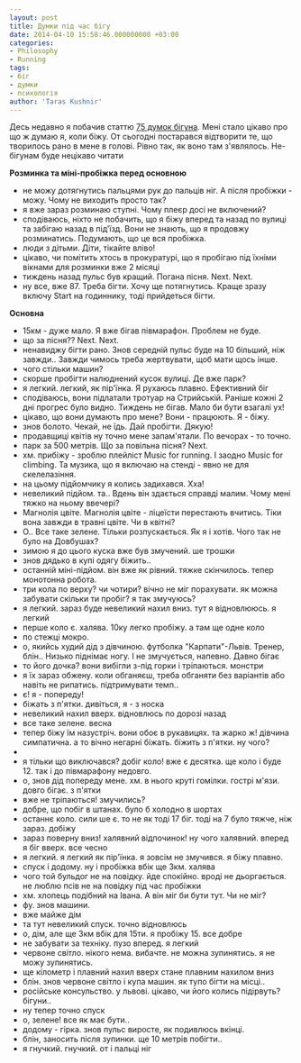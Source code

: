 ```yaml
---
layout: post
title: Думки під час бігу
date: 2014-04-10 15:58:46.000000000 +03:00
categories:
- Philosophy
- Running
tags:
- біг
- думки
- психологія
author: 'Taras Kushnir'
---
```


Десь недавно я побачив статтю [75 думок бігуна](http://www.buzzfeed.com/erinchack/thoughts-every-jogger-has-while-out-for-a-running). Мені стало цікаво про що ж думаю я, коли біжу. От сьогодні постарався відтворити те, що творилось рано в мене в голові. Рівно так, як воно там з'являлось. Не-бігунам буде нецікаво читати

<!--more-->

<strong>Розминка та міні-пробіжка перед основною</strong>
<ul>
<li>не можу дотягнутись пальцями рук до пальців ніг. А після пробіжки - можу. Чому не виходить просто так?</li>
<li>я вже зараз розминаю ступні. Чому плеєр досі не включений?</li>
<li>сподіваюсь, ніхто не побачить, що я біжу вперед та назад по вулиці та забігаю назад в під'їзд. Вони не знають, що я продовжу розминатись. Подумають, що це вся пробіжка.</li>
<li>люди з дітьми. Діти, тікайте вліво!</li>
<li>цікаво, чи помітить хтось в прокуратурі, що я пробігаю під їхніми вікнами для розминки вже 2 місяці</li>
<li>тиждень назад пульс був кращий. Погана пісня. Next. Next.</li>
<li>ну все, вже 87. Треба бігти. Хочу ще потягнутись. Краще зразу включу Start на годиннику, тоді прийдеться бігти.</li>
</ul>

<strong>Основна</strong>
<ul>
<li>15км - дуже мало. Я вже бігав півмарафон. Проблем не буде.</li>
<li>що за пісня?? Next. Next.</li>
<li>ненавиджу бігти рано. Знов середній пульс буде на 10 більший, ніж завжди.. Завжди чимось треба жертвувати, щоб мати щось інше.</li>
<li>чого стільки машин?</li>
<li>скорше пробігти налюднений кусок вулиці. Де вже парк?</li>
<li>я легкий. легкий, як пір'їнка. Я рухаюсь плавно. Ефективний біг</li>
<li>сподіваюсь, вони підлатали тротуар на Стрийській. Раніше кожні 2 дні прогрес було видно. Тиждень не бігав. Мало би бути взагалі ух!</li>
<li>цікаво, що вони думають про мене? Вони - працюють. Я - біжу.</li>
<li>знов болото. Чекай, не їдь. Дай пробігти. Дякую!</li>
<li>продавщиці квітів ну точно мене запам'ятали. По вечорах - то точно.</li>
<li>парк за 500 метрів. Що за повільна пісня? Next.</li>
<li>хм. прибіжу - зроблю плейліст Music for running. І заодно Music for climbing. Та музика, що я включаю на стенді - явно не для скелелазіння.</li>
<li>на цьому підйомчику я колись задихався. Хха!</li>
<li>невеликий підйом. та.. Вдень він здається справді малим. Чому мені тяжко на ньому ввечері?</li>
<li>Магнолія цвіте. Магнолія цвіте - ліцеїсти перестають вчитись. Тіки вона завжди в травні цвіте. Чи в квітні?</li>
<li>О.. Все таке зелене. Тільки розпускається. Як я і хотів. Чого так не було на Довбушах?</li>
<li>зимою я до цього куска вже був змучений. ше трошки</li>
<li>знов дядько в купі одягу біжить..</li>
<li>останній міні-підйом. він вже як рівний. тяжке скінчилось. тепер монотонна робота.</li>
<li>три кола по верху? чи чотири? вічно не міг порахувати. як можна забувати скільки ти пробіг? я так змучуюсь?</li>
<li>я легкий. зараз буде невеликий нахил вниз. тут я відновлююсь. я легкий</li>
<li>перше коло є. халява. 10ку легко пробіжу. а там ще одне коло</li>
<li>по стежці мокро.</li>
<li>о, якийсь худий дід з дівчиною. футболка "Карпати"-Львів. Тренер, блін.. Низько піднімає ногу. І не змучується, напевно. Давно бігає</li>
<li>то його дочка? вони вибігли з-під горки і тріпаються. монстри</li>
<li>я їх зараз обжену. коли обганяєш, треба обганяти без варіантів або навіть не рипатись. підтримувати темп..</li>
<li>є! я - попереду!</li>
<li>біжать з п'ятки. дивіться, я - з носка</li>
<li>невеликий нахил вверх. відновлюсь по дорозі назад</li>
<li>все таке зелене. весна</li>
<li>тепер біжу їм назустріч. вони обоє в рукавицях. та жарко ж! дівчина симпатична. а то вічно негарні біжать. біжить з п'ятки. ну чого?</li>
<li></li>
<li>я тільки що виключався? добіг коло! вже є десятка. ще коло і буде 12. так і до півмарафону недовго.</li>
<li>о, знов дід попереду мене. хм. в нього круті гомілки. гострі м'язи. довго бігає. з п'ятки</li>
<li>вже не тріпаються! змучились?</li>
<li>добре, що побіг в штанах. було б холодно в шортах</li>
<li>останнє коло. сили ше є. то не як тоді 17 біг. тоді на 7 було тяжче, ніж зараз. добіжу</li>
<li>зараз поверну вниз! халявний відпочинок! ну чого халявний. вперед я біг вверх. все чесно</li>
<li>я легкий. я легкий як пір'їнка. я зовсім не змучився. я біжу плавно.</li>
<li>спуск і додому. ну і пробіжка вбік ще 3км. халява</li>
<li>чого той бульдог не на повідку. йде спокійно. вроді не дьоргається. не люблю псів не на повідку під час пробіжки</li>
<li>хм. хлопець подібний на Івана. А він міг би бути тут. Чи не міг?</li>
<li>фу. знов машини.</li>
<li>вже майже дім</li>
<li>та тут невеликий спуск. точно відновлюсь</li>
<li>о, дім, але ще 3км вбік для 15ти. я пробіжу 15. все добре</li>
<li>не забувати за техніку. пузо вперед. я легкий</li>
<li>червоне світло. нікого нема. вибачте. не можна зупинятись. я не можу зупинятись.</li>
<li>ще кілометр і плавний нахил вверх стане плавним нахилом вниз</li>
<li>блін. знов червоне світло і купа машин. як тупо бігти на місці..</li>
<li>російське консульство. у львові. цікаво, чи його колись підірвуть? бігуни..</li>
<li>ну тепер точно спуск</li>
<li>о, зелене! все як має бути..</li>
<li>додому - гірка. знов пульс виросте, як подивлюсь вкінці.</li>
<li>блін, заносить після зупинки. ще 10 метрів побігти..</li>
<li>я гнучкий. гнучкий. от і пальці ніг</li>
</ul>
